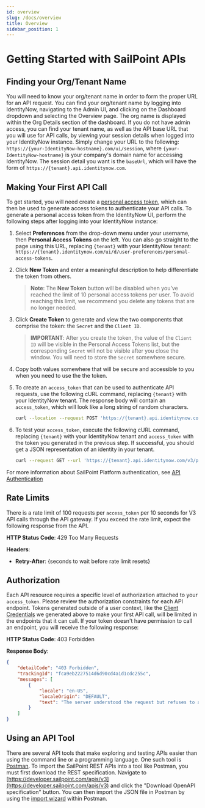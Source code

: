 ```yaml
---
id: overview
slug: /docs/overview
title: Overview
sidebar_position: 1
---
```


# Getting Started with SailPoint APIs

## Finding your Org/Tenant Name

You will need to know your org/tenant name in order to form the proper URL for an API request.  You can find your org/tenant name by logging into IdentityNow, navigating to the Admin UI, and clicking on the Dashboard dropdown and selecting the Overview page.  The org name is displayed within the Org Details section of the dashboard.  If you do not have admin access, you can find your tenant name, as well as the API base URL that you will use for API calls, by viewing your session details when logged into your IdentityNow instance.  Simply change your URL to the following: `https://{your-IdentityNow-hostname}.com/ui/session`, where `{your-IdentityNow-hostname}` is your company's domain name for accessing IdentityNow.  The session detail you want is the `baseUrl`, which will have the form of `https://{tenant}.api.identitynow.com`.

## Making Your First API Call

To get started, you will need create a [personal access token](./authentication.md#personal-access-tokens), which can then be used to generate access tokens to authenticate your API calls.  To generate a personal access token from the IdentityNow UI, perform the following steps after logging into your IdentityNow instance:

1. Select **Preferences** from the drop-down menu under your username, then **Personal Access Tokens** on the left.  You can also go straight to the page using this URL, replacing `{tenant}` with your IdentityNow tenant: `https://{tenant}.identitynow.com/ui/d/user-preferences/personal-access-tokens`.

2. Click **New Token** and enter a meaningful description to help differentiate the token from others.

    >**Note**: The **New Token** button will be disabled when you’ve reached the limit of 10 personal access tokens per user. To avoid reaching this limit, we recommend you delete any tokens that are no longer needed.

3. Click **Create Token** to generate and view the two components that comprise the token: the `Secret` and the `Client ID`.

    >**IMPORTANT**: After you create the token, the value of the `Client ID` will be visible in the Personal Access Tokens list, but the corresponding `Secret` will not be visible after you close the window.  You will need to store the `Secret` somewhere secure.

4. Copy both values somewhere that will be secure and accessible to you when you need to use the the token.

5. To create an `access_token` that can be used to authenticate API requests, use the following cURL command, replacing `{tenant}` with your IdentityNow tenant.  The response body will contain an `access_token`, which will look like a long string of random characters.

    ```sh
    curl --location --request POST 'https://{tenant}.api.identitynow.com/oauth/token?grant_type=client_credentials&client_id={client_id}&client_secret={secret}'
    ```

6. To test your `access_token`, execute the following cURL command, replacing `{tenant}` with your IdentityNow tenant and `access_token` with the token you generated in the previous step. If successful, you should get a JSON representation of an identity in your tenant.

    ```sh
    curl --request GET --url 'https://{tenant}.api.identitynow.com/v3/public-identities?limit=1' --header 'authorization: Bearer {access_token}'
    ```

For more information about SailPoint Platform authentication, see [API Authentication](./authentication.md)

## Rate Limits

There is a rate limit of 100 requests per `access_token` per 10 seconds for V3 API calls through the API gateway. If you exceed the rate limit, expect the following response from the API.

**HTTP Status Code**: 429 Too Many Requests

**Headers**:

* **Retry-After**: {seconds to wait before rate limit resets}

## Authorization

Each API resource requires a specific level of authorization attached to your `access_token`. Please review the authorization constraints for each API endpoint.  Tokens generated outside of a user context, like the [Client Credentials](./authentication.md#client-credentials-grant-flow) we generated above to make your first API call, will be limited in the endpoints that it can call.  If your token doesn't have permission to call an endpoint, you will receive the following response:

**HTTP Status Code**: 403 Forbidden

**Response Body**:

```JSON
{
    "detailCode": "403 Forbidden",
    "trackingId": "fca9eb2227514d6d90cd4a1d1cdc255c",
    "messages": [
        {
            "locale": "en-US",
            "localeOrigin": "DEFAULT",
            "text": "The server understood the request but refuses to authorize it."
        }
    ]
}
```

## Using an API Tool

There are several API tools that make exploring and testing APIs easier than using the command line or a programming language.  One such tool is [Postman](https://www.postman.com/downloads/).  To import the SailPoint REST APIs into a tool like Postman, you must first download the REST specification.  Navigate to [https://developer.sailpoint.com/apis/v3](https://developer.sailpoint.com/apis/v3) and click the "Download OpenAPI specification" button.  You can then import the JSON file in Postman by using the [import wizard](https://learning.postman.com/docs/getting-started/importing-and-exporting-data/) within Postman.
